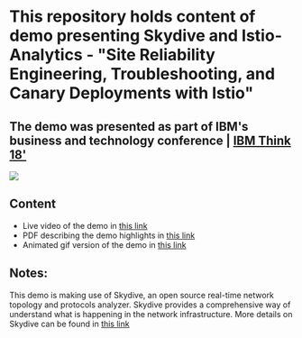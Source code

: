 
# This repository holds content of demo presenting Skydive and Istio-Analytics - "Site Reliability Engineering, Troubleshooting, and Canary Deployments with Istio"

## The demo was presented as part of IBM's business and technology conference |  [IBM Think 18'](https://www.ibm.com/events/think/)

![](https://github.com/cognetive/think18-istio-analytics/blob/master/think18-istio-analytics-using-skydive.gif)

## Content

* Live video of the demo in [this link](https://github.com/cognetive/think18-istio-analytics/blob/master/think18-istio-analytics-using-skydive.mp4?raw=true)
* PDF describing the demo highlights in [this link](https://github.com/cognetive/think18-istio-analytics/blob/master/think18-istio-analytics-using-skydive.pdf)
* Animated gif version of the demo in [this link](https://github.com/cognetive/think18-istio-analytics/blob/master/think18-istio-analytics-using-skydive.gif)

## Notes:

This demo is making use of Skydive, an open source real-time network topology and protocols analyzer. Skydive provides a comprehensive way of understand what is happening in
the network infrastructure. More details on Skydive can be found in [this link](http://skydive.network/)

